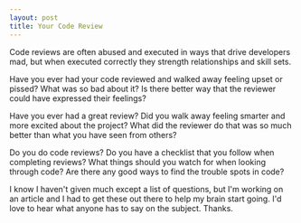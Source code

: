 ```yaml
--- 
layout: post
title: Your Code Review
---
```

<p>
Code reviews are often abused and executed in ways that drive developers mad, but when executed correctly they strength relationships and skill sets.
</p>
<p>
Have you ever had your code reviewed and walked away feeling upset or pissed?  What was so bad about it?  Is there better way that the reviewer could have expressed their feelings?
</p>
<p>
Have you ever had a great review?  Did you walk away feeling smarter and more excited about the project?  What did the reviewer do that was so much better than what you have seen from others?
</p>
<p>
Do you do code reviews?  Do you have a checklist that you follow when completing reviews?  What things should you watch for when looking through code?  Are there any good ways to find the trouble spots in code?
</p>
<p>
I know I haven't given much except a list of questions, but I'm working on an article and I had to get these out there to help my brain start going.  I'd love to hear what anyone has to say on the subject.  Thanks.
</p>
